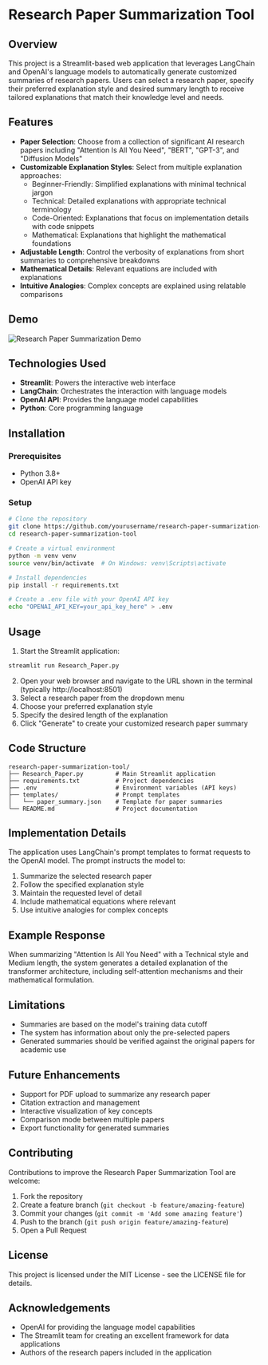 # Research Paper Summarization Tool

## Overview
This project is a Streamlit-based web application that leverages LangChain and OpenAI's language models to automatically generate customized summaries of research papers. Users can select a research paper, specify their preferred explanation style and desired summary length to receive tailored explanations that match their knowledge level and needs.

## Features
- **Paper Selection**: Choose from a collection of significant AI research papers including "Attention Is All You Need", "BERT", "GPT-3", and "Diffusion Models"
- **Customizable Explanation Styles**: Select from multiple explanation approaches:
  - Beginner-Friendly: Simplified explanations with minimal technical jargon
  - Technical: Detailed explanations with appropriate technical terminology
  - Code-Oriented: Explanations that focus on implementation details with code snippets
  - Mathematical: Explanations that highlight the mathematical foundations
- **Adjustable Length**: Control the verbosity of explanations from short summaries to comprehensive breakdowns
- **Mathematical Details**: Relevant equations are included with explanations
- **Intuitive Analogies**: Complex concepts are explained using relatable comparisons

## Demo
![Research Paper Summarization Demo](https://github.com/yourusername/research-paper-summarization-tool/raw/main/demo.gif)

## Technologies Used
- **Streamlit**: Powers the interactive web interface
- **LangChain**: Orchestrates the interaction with language models
- **OpenAI API**: Provides the language model capabilities
- **Python**: Core programming language

## Installation

### Prerequisites
- Python 3.8+
- OpenAI API key

### Setup
```bash
# Clone the repository
git clone https://github.com/yourusername/research-paper-summarization-tool.git
cd research-paper-summarization-tool

# Create a virtual environment
python -m venv venv
source venv/bin/activate  # On Windows: venv\Scripts\activate

# Install dependencies
pip install -r requirements.txt

# Create a .env file with your OpenAI API key
echo "OPENAI_API_KEY=your_api_key_here" > .env
```

## Usage
1. Start the Streamlit application:
```bash
streamlit run Research_Paper.py
```
2. Open your web browser and navigate to the URL shown in the terminal (typically http://localhost:8501)
3. Select a research paper from the dropdown menu
4. Choose your preferred explanation style
5. Specify the desired length of the explanation
6. Click "Generate" to create your customized research paper summary

## Code Structure
```
research-paper-summarization-tool/
├── Research_Paper.py         # Main Streamlit application
├── requirements.txt          # Project dependencies
├── .env                      # Environment variables (API keys)
├── templates/                # Prompt templates
│   └── paper_summary.json    # Template for paper summaries
└── README.md                 # Project documentation
```

## Implementation Details
The application uses LangChain's prompt templates to format requests to the OpenAI model. The prompt instructs the model to:
1. Summarize the selected research paper
2. Follow the specified explanation style
3. Maintain the requested level of detail
4. Include mathematical equations where relevant
5. Use intuitive analogies for complex concepts

## Example Response
When summarizing "Attention Is All You Need" with a Technical style and Medium length, the system generates a detailed explanation of the transformer architecture, including self-attention mechanisms and their mathematical formulation.

## Limitations
- Summaries are based on the model's training data cutoff
- The system has information about only the pre-selected papers
- Generated summaries should be verified against the original papers for academic use

## Future Enhancements
- Support for PDF upload to summarize any research paper
- Citation extraction and management
- Interactive visualization of key concepts
- Comparison mode between multiple papers
- Export functionality for generated summaries

## Contributing
Contributions to improve the Research Paper Summarization Tool are welcome:
1. Fork the repository
2. Create a feature branch (`git checkout -b feature/amazing-feature`)
3. Commit your changes (`git commit -m 'Add some amazing feature'`)
4. Push to the branch (`git push origin feature/amazing-feature`)
5. Open a Pull Request

## License
This project is licensed under the MIT License - see the LICENSE file for details.

## Acknowledgements
- OpenAI for providing the language model capabilities
- The Streamlit team for creating an excellent framework for data applications
- Authors of the research papers included in the application
